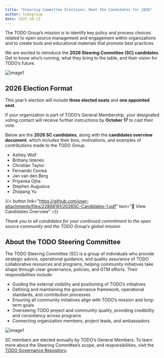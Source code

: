 ```yaml
---
title: "Steering Committee Elections: Meet the Candidates for 2026"
author: todogroup
date: 2025-10-13
---
```


The TODO Group’s mission is to identify key policy and process choices related to open source management and engagement within organizations and to create tools and educational materials that promote best practices.  

We are excited to introduce the **2026 Steering Committee (SC) candidates**. Get to know who’s running, what they bring to the table, and their vision for TODO’s future.

![image1](https://github.com/user-attachments/assets/fff67461-cf3a-48c7-9ef1-efc00cdc6787)

## 2026 Election Format

This year’s election will include **three elected seats** and **one appointed seat**.  

If your organization is part of TODO’s General Membership, your designated voting contact will receive further instructions by **October 17** to cast their vote.  

Below are the **2026 SC candidates**, along with the **candidates overview document**, which includes their bios, motivations, and examples of contributions made to the TODO Group.

- Ashley Wolf  
- Brittany Istenes  
- Christian Taylor  
- Fernando Correa  
- Jan van den Berg  
- Priyanka Ojha
- Stephen Augustus  
- Zhiqiang Yu  

{{< button link="https://github.com/user-attachments/files/22888191/2026SC-Candidates-1.pdf" text="📄 View Candidates Overview" >}}


*Thank you to all candidates for your continued commitment to the open source community and the TODO Group’s global mission*  

## About the TODO Steering Committee

The TODO Steering Committee (SC) is a group of individuals who provide strategic advice, operational guidance, and quality assurance of TODO collaborative resources and programs, helping community initiatives take shape through clear governance, policies, and GTM efforts. Their responsibilities include:

- Guiding the external visibility and positioning of TODO’s initiatives
- Defining and maintaining the governance framework, operational standards, and contribution processes
- Ensuring all community initiatives align with TODO’s mission and long-term goals
- Overseeing TODO project and community quality, providing credibility and consistency across programs
- Connecting organization members, project leads, and ambassadors

![image1](https://github.com/user-attachments/assets/a47ee964-40ba-43f4-8bfc-c93c4fa06d42)

SC members are elected annually by TODO’s General Members. To learn more about the Steering Committee’s scope, and responsibilities, visit the [TODO Governance Repository](https://github.com/todogroup/governance).  


